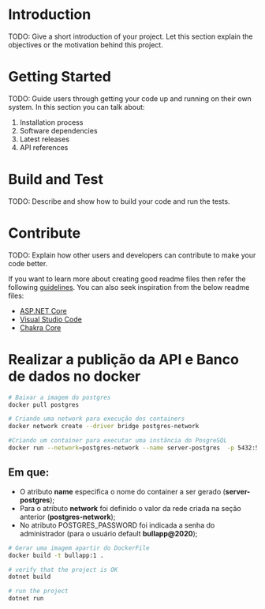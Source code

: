 # Introduction 
TODO: Give a short introduction of your project. Let this section explain the objectives or the motivation behind this project. 

# Getting Started
TODO: Guide users through getting your code up and running on their own system. In this section you can talk about:
1.	Installation process
2.	Software dependencies
3.	Latest releases
4.	API references

# Build and Test
TODO: Describe and show how to build your code and run the tests. 

# Contribute
TODO: Explain how other users and developers can contribute to make your code better. 

If you want to learn more about creating good readme files then refer the following [guidelines](https://www.visualstudio.com/en-us/docs/git/create-a-readme). You can also seek inspiration from the below readme files:
- [ASP.NET Core](https://github.com/aspnet/Home)
- [Visual Studio Code](https://github.com/Microsoft/vscode)
- [Chakra Core](https://github.com/Microsoft/ChakraCore)


# Realizar a publição da API e Banco de dados no docker


``` bash
# Baixar a imagem do postgres
docker pull postgres

# Criando uma network para execução dos containers
docker network create --driver bridge postgres-network

#Criando um container para executar uma instância do PosgreSQL
docker run --network=postgres-network --name server-postgres  -p 5432:5432 -v postgres-data:/var/lib/postgresql/data -e POSTGRES_PASSWORD=bullapp@2020 -d postgres
```

## Em que:
* O atributo **name** especifica o nome do container a ser gerado (**server-postgres**);
* Para o atributo **network** foi definido o valor da rede criada na seção anterior (**postgres-network**);
* No atributo POSTGRES_PASSWORD foi indicada a senha do administrador (para o usuário default **bullapp@2020**);

``` bash
# Gerar uma imagem apartir do DockerFile
docker build -t bullapp:1 .

# verify that the project is OK
dotnet build

# run the project
dotnet run

```